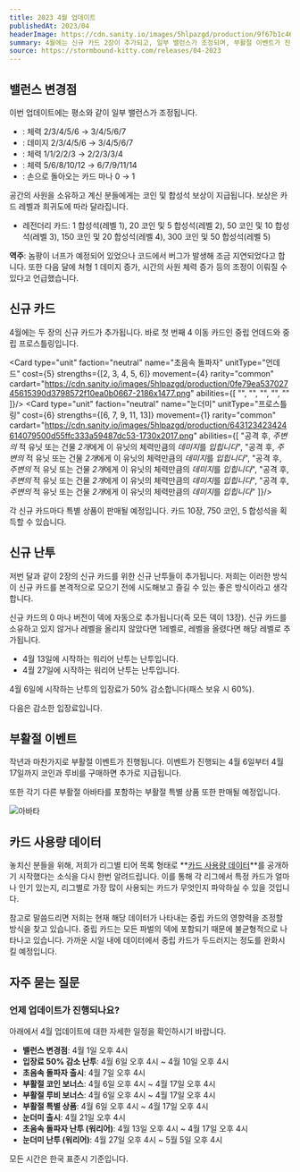 ```yaml
---
title: 2023 4월 업데이트
publishedAt: 2023/04
headerImage: https://cdn.sanity.io/images/5hlpazgd/production/9f67b1c463e79201e5d8cb82319713cb9af59637-1920x622.png
summary: 4월에는 신규 카드 2장이 추가되고, 일부 밸런스가 조정되며, 부활절 이벤트가 진행됩니다!
source: https://stormbound-kitty.com/releases/04-2023
---
```


<script>
    import Old from "$components/Old.svelte";
    import ImageBlock from "$components/ImageBlock.svelte";
    import FlexibleList from "$components/FlexibleList.svelte";
    import Icon from "$components/Icon.svelte";
    import Card from "$components/Card.svelte";
    import CardLink from "$components/CardLink.svelte";
    import Comment from "$components/Comment.svelte";
    import DiscountedBrawl from "$components/DiscountedBrawl.md";
</script>

## 밸런스 변경점
이번 업데이트에는 평소와 같이 일부 밸런스가 조정됩니다.

  - <CardLink target="서풍의 선원" />: 체력 <Old>2/3/4/5/6</Old> → 3/4/5/6/7
  - <CardLink target="의욕 상실의 공격" />: 데미지 <Old>2/3/4/5/6</Old> → 3/4/5/6/7
  - <CardLink target="파우누스 동료" />: 체력 <Old>1/1/2/2/3</Old> → 2/2/3/3/4
  - <CardLink target="가시 많은 밤나무" />: 체력 <Old>5/6/8/10/12</Old> → 6/7/9/11/14
  - <CardLink target="공간의 사원" />: 손으로 돌아오는 카드 마나 <Old>0</Old> → 1

<Comment>

공간의 사원을 소유하고 계신 분들에게는 코인 및 합성석 보상이 지급됩니다. 보상은 카드 레벨과 희귀도에 따라 달라집니다.

  - <Icon type="legendary" /> 레전더리 카드: <Icon type="stone" /> 1 합성석(레벨 1), <Icon type="coin" /> 20 코인 및 <Icon type="stone" /> 5 합성석(레벨 2), <Icon type="coin" /> 50 코인 및 <Icon type="stone" /> 10 합성석(레벨 3), <Icon type="coin" /> 150 코인 및 <Icon type="stone" /> 20 합성석(레벨 4), <Icon type="coin" /> 300 코인 및 <Icon type="stone" /> 50 합성석(레벨 5)

</Comment>
<Comment>

**역주**: 놈팡이 너프가 예정되어 있었으나 코드에서 버그가 발생해 조금 지연되었다고 합니다. 또한 다음 달에 처형 1 데미지 증가, 시간의 사원 체력 증가 등의 조정이 이뤄질 수 있다고 언급했습니다.

</Comment>

## 신규 카드
4월에는 두 장의 신규 카드가 추가됩니다. 바로 첫 번째 4 이동 카드인 중립 언데드와 중립 프로스틀링입니다.

<Card type="unit" faction="neutral" name="초음속 돌파자" unitType="언데드" cost={5} strengths={[2, 3, 4, 5, 6]} movement={4} rarity="common" cardart="https://cdn.sanity.io/images/5hlpazgd/production/0fe79ea53702745615390d3798572f10ea0b0667-2186x1477.png" abilities={[
    "",
    "",
    "",
    "",
    ""
]}/>
<Card type="unit" faction="neutral" name="눈더미" unitType="프로스틀링" cost={6} strengths={[6, 7, 9, 11, 13]} movement={1} rarity="common" cardart="https://cdn.sanity.io/images/5hlpazgd/production/643123423424614079500d55ffc333a59487dc53-1730x2017.png" abilities={[
    "공격 후, *주변의* 적 유닛 또는 건물 *2개*에게 이 유닛의 체력만큼의 *데미지*를 *입힙니다*",
    "공격 후, *주변의* 적 유닛 또는 건물 *2개*에게 이 유닛의 체력만큼의 *데미지*를 *입힙니다*",
    "공격 후, *주변의* 적 유닛 또는 건물 *2개*에게 이 유닛의 체력만큼의 *데미지*를 *입힙니다*",
    "공격 후, *주변의* 적 유닛 또는 건물 *2개*에게 이 유닛의 체력만큼의 *데미지*를 *입힙니다*",
    "공격 후, *주변의* 적 유닛 또는 건물 *2개*에게 이 유닛의 체력만큼의 *데미지*를 *입힙니다*"
]}/>

각 신규 카드마다 특별 상품이 판매될 예정입니다. 카드 10장, <Icon type="coin" /> 750 코인, <Icon type="stone" /> 5 합성석을 획득할 수 있습니다.

## 신규 난투
저번 달과 같이 2장의 신규 카드를 위한 신규 난투들이 추가됩니다. 저희는 이러한 방식이 신규 카드를 본격적으로 모으기 전에 시도해보고 즐길 수 있는 좋은 방식이라고 생각합니다.

신규 카드의 0 마나 버전이 덱에 자동으로 추가됩니다(즉 모든 덱이 13장). 신규 카드를 소유하고 있지 않거나 레벨을 올리지 않았다면 1레벨로, 레벨을 올렸다면 해당 레벨로 추가됩니다.

  - 4월 13일에 시작하는 워리어 난투는 <CardLink target="초음속 돌파자" /> 난투입니다.
  - 4월 27일에 시작하는 워리어 난투는 <CardLink target="눈더미" /> 난투입니다.

4월 6일에 시작하는 난투의 입장료가 50% 감소합니다(패스 보유 시 60%).

다음은 감소한 입장료입니다.

<DiscountedBrawl />

## 부활절 이벤트
작년과 마찬가지로 부활절 이벤트가 진행됩니다. 이벤트가 진행되는 4월 6일부터 4월 17일까지 코인과 루비를 구매하면 추가로 지급됩니다.

또한 각기 다른 부활절 아바타를 포함하는 부활절 특별 상품 또한 판매될 예정입니다.

<FlexibleList setFontSizeFixed disableVertical>
    <img alt="아바타" src="https://cdn.sanity.io/images/5hlpazgd/production/3da87204d3437900cbe9fbf6d44195b00a0c0d4b-1400x500.png#screenshot" />
</FlexibleList>

## 카드 사용량 데이터
놓치신 분들을 위해, 저희가 리그별 티어 목록 형태로 **[카드 사용량 데이터](https://sbkr.pages.dev/card-usages)**를 공개하기 시작했다는 소식을 다시 한번 알려드립니다. 이를 통해 각 리그에서 특정 카드가 얼마나 인기 있는지, 리그별로 가장 많이 사용되는 카드가 무엇인지 파악하실 수 있을 것입니다.

참고로 말씀드리면 저희는 현재 해당 데이터가 나타내는 중립 카드의 영향력을 조정할 방식을 찾고 있습니다. 중립 카드는 모든 파벌의 덱에 포함되기 때문에 불균형적으로 나타나고 있습니다. 가까운 시일 내에 데이터에서 중립 카드가 두드러지는 정도를 완화시킬 예정입니다.

## 자주 묻는 질문
### 언제 업데이트가 진행되나요?
아래에서 4월 업데이트에 대한 자세한 일정을 확인하시기 바랍니다.

  - **밸런스 변경점**: 4월 1일 오후 4시
  - **입장료 50% 감소 난투**: 4월 6일 오후 4시 ~ 4월 10일 오후 4시
  - **초음속 돌파자 출시**: 4월 7일 오후 4시
  - **부활절 코인 보너스**: 4월 6일 오후 4시 ~ 4월 17일 오후 4시
  - **부활절 루비 보너스**: 4월 6일 오후 4시 ~ 4월 17일 오후 4시
  - **부활절 특별 상품**: 4월 6일 오후 4시 ~ 4월 17일 오후 4시
  - **눈더미 출시**: 4월 21일 오후 4시
  - **초음속 돌파자 난투 (워리어)**: 4월 13일 오후 4시 ~ 4월 17일 오후 4시
  - **눈더미 난투 (워리어)**: 4월 27일 오후 4시 ~ 5월 5일 오후 4시

모든 시간은 한국 표준시 기준입니다.
